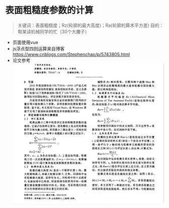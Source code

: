 # 表面粗糙度参数的计算
>  关键词：表面粗糙度；Rz(轮廓的最大高度)；Ra(轮廓的算术平方差)
>  目的：帮某读机械同学的忙（30个大腰子）

* 页面使用vue
* js浮点型四则运算来自博客 https://www.cnblogs.com/Stephenchao/p/5743805.html
* 论文参考
![image](./ra.png)